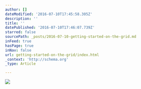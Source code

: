 ```yaml
---
author: []
dateModified: '2016-07-10T17:45:58.305Z'
description: ''
title: ''
datePublished: '2016-07-10T17:46:07.739Z'
starred: false
sourcePath: _posts/2016-07-10-getting-started-on-the-grid.md
inFeed: true
hasPage: true
inNav: false
url: getting-started-on-the-grid/index.html
_context: 'http://schema.org'
_type: Article

---
```

![](https://the-grid-user-content.s3-us-west-2.amazonaws.com/8a9bb091-4f60-43ac-9ee6-a8f5cf20e1ac.jpg)